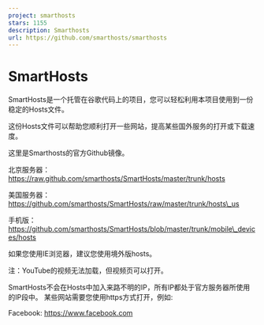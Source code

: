 ```yaml
---
project: smarthosts
stars: 1155
description: Smarthosts
url: https://github.com/smarthosts/smarthosts
---
```


SmartHosts
==========

SmartHosts是一个托管在谷歌代码上的项目，您可以轻松利用本项目使用到一份稳定的Hosts文件。

这份Hosts文件可以帮助您顺利打开一些网站，提高某些国外服务的打开或下载速度。

这里是Smarthosts的官方Github镜像。

北京服务器：https://raw.github.com/smarthosts/SmartHosts/master/trunk/hosts

美国服务器：https://github.com/smarthosts/SmartHosts/raw/master/trunk/hosts\_us

手机版：https://github.com/smarthosts/SmartHosts/blob/master/trunk/mobile\_devices/hosts

如果您使用IE浏览器，建议您使用境外版hosts。

注：YouTube的视频无法加载，但视频页可以打开。

SmartHosts不会在Hosts中加入来路不明的IP，所有IP都处于官方服务器所使用的IP段中。 某些网站需要您使用https方式打开，例如:

Facebook: https://www.facebook.com
